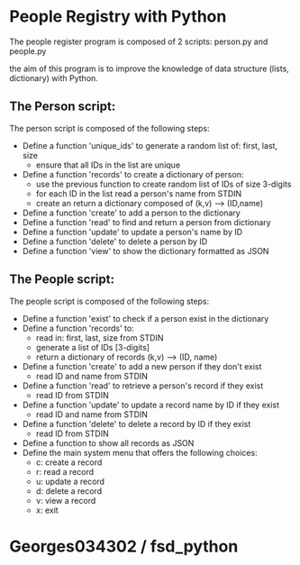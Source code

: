 # People Registry with Python

The people register program is composed of 2 scripts: person.py and people.py

the aim of this program is to improve the knowledge of data structure (lists, dictionary) with Python.

## The Person script:
The person script is composed of the following steps:

*   Define a function 'unique_ids' to generate a random list of: first, last, size
    *   ensure that all IDs in the list are unique
*   Define a function 'records' to create a dictionary of person:
    *   use the previous function to create random list of IDs of size 3-digits
    *   for each ID in the list read a person's name from STDIN
    *   create an return a dictionary composed of (k,v) --> (ID,name)
*   Define a function 'create' to add a person to the dictionary
*   Define a function 'read' to find and return a person from dictionary
*   Define a function 'update' to update a person's name by ID
*   Define a function 'delete' to delete a person by ID
*   Define a function 'view' to show the dictionary formatted as JSON
   
## The People script:
The people script is composed of the following steps:
*   Define a function 'exist' to check if a person exist in the dictionary
*   Define a function 'records' to:
    *   read in: first, last, size from STDIN
    *   generate a list of IDs [3-digits]
    *   return a dictionary of records (k,v) --> (ID, name)
*   Define a function 'create' to add a new person if they don't exist
    *   read ID and name from STDIN
*   Define a function 'read' to retrieve a person's record if they exist
    *   read ID from STDIN
*   Define a function 'update' to update a record name by ID if they exist
    *   read ID and name from STDIN
*   Define a function 'delete' to delete a record by ID if they exist
    *   read ID from STDIN
*   Define a function to show all records as JSON
*   Define the main system menu that offers the following choices:
    -   c: create a record
    -   r: read a record
    -   u: update a record
    -   d: delete a record
    -   v: view a record
    -   x: exit

# Georges034302 / fsd_python



  
